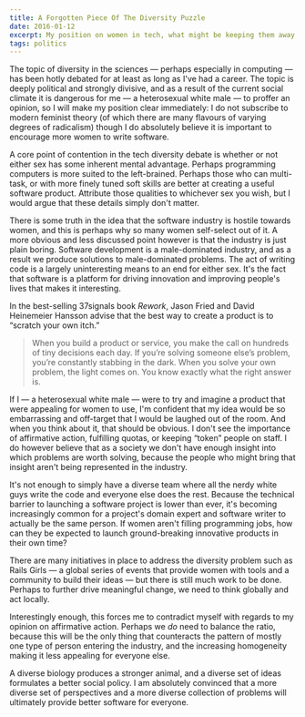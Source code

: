 ```yaml
---
title: A Forgotten Piece Of The Diversity Puzzle
date: 2016-01-12
excerpt: My position on women in tech, what might be keeping them away, and what we can do about it.
tags: politics
---
```


<span class="run-in"><span class="drop">T</span>he topic of diversity</span> in
the sciences — perhaps especially in computing — has been hotly debated for at
least as long as I've had a career. The topic is deeply political and strongly
divisive, and as a result of the current social climate it is dangerous for me —
a heterosexual white male — to proffer an opinion, so I will make my position
clear immediately: I do not subscribe to modern feminist theory (of which there
are many flavours of varying degrees of radicalism) though I do absolutely
believe it is important to encourage more women to write software.

A core point of contention in the tech diversity debate is whether or not
either sex has some inherent mental advantage. Perhaps programming computers is
more suited to the left-brained. Perhaps those who can multi-task, or with more
finely tuned soft skills are better at creating a useful software product.
Attribute those qualities to whichever sex you wish, but I would argue that
these details simply don't matter.

There is some truth in the idea that the software industry is hostile towards
women, and this is perhaps why so many women self-select out of it. A more
obvious and less discussed point however is that the industry is just plain
boring. Software development is a male-dominated industry, and as a result we
produce solutions to male-dominated problems. The act of writing code is a
largely uninteresting means to an end for either sex. It's the fact that
software is a platform for driving innovation and improving people's lives that
makes it interesting.

In the best-selling 37signals book *Rework*, Jason Fried and David Heinemeier
Hansson advise that the best way to create a product is to “scratch your own
itch.”

> When you build a product or service, you make the call on hundreds of tiny
> decisions each day. If you’re solving someone else’s problem, you’re
> constantly stabbing in the dark. When you solve your own problem, the light
> comes on. You know exactly what the right answer is.

If I — a heterosexual white male — were to try and imagine a product that were
appealing for women to use, I'm confident that my idea would be so embarrassing
and off-target that I would be laughed out of the room. And when you think
about it, that should be obvious. I don't see the importance of affirmative
action, fulfilling quotas, or keeping “token” people on staff. I do however
believe that as a society we don't have enough insight into which problems are
worth solving, because the people who might bring that insight aren't being
represented in the industry.

It's not enough to simply have a diverse team where all the nerdy white guys
write the code and everyone else does the rest. Because the technical barrier
to launching a software project is lower than ever, it's becoming increasingly
common for a project's domain expert and software writer to actually be the
same person. If women aren't filling programming jobs, how can they be expected
to launch ground-breaking innovative products in their own time?

There are many initiatives in place to address the diversity problem such as
Rails Girls — a global series of events that provide women with tools and a
community to build their ideas — but there is still much work to be done.
Perhaps to further drive meaningful change, we need to think globally and act
locally.

Interestingly enough, this forces me to contradict myself with regards to my
opinion on affirmative action. Perhaps we *do* need to balance the ratio,
because this will be the only thing that counteracts the pattern of mostly one
type of person entering the industry, and the increasing homogeneity making it
less appealing for everyone else.

A diverse biology produces a stronger animal, and a diverse set of ideas
formulates a better social policy. I am absolutely convinced that a more
diverse set of perspectives and a more diverse collection of problems will
ultimately provide better software for everyone.
